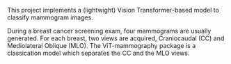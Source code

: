 This project implements a (lightwight) Vision Transformer-based model to classify mammogram images.

During a breast cancer screening exam, four mammograms are usually generated. 
For each breast, two views are acquired, Craniocaudal (CC) and Mediolateral Oblique (MLO). 
The ViT-mammography package is a classication model which separates the CC and the MLO views.
